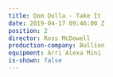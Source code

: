 ```yaml
---
title: Dom Dolla - Take It
date: 2019-04-17 09:46:00 Z
position: 2
director: Ross McDowell
production-company: Bullion
equipment: Arri Alexa Mini
is-shown: false
---
```


